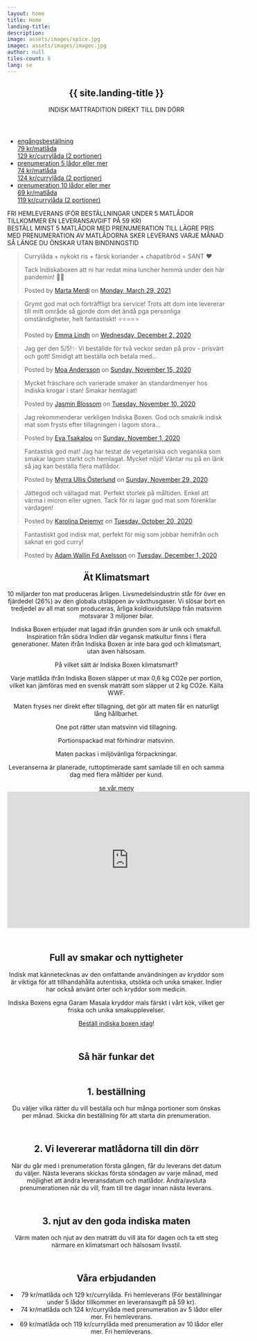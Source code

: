 ```yaml
---
layout: home
title: Home
landing-title: 
description: 
image: assets/images/spice.jpg
imagec: assets/images/imagec.jpg
author: null
tiles-count: 6
lang: se
---
```

<section id="banner" class="major">
        <div class="inner">
            <header class="major">
                <h1>{{ site.landing-title }}</h1>
		<p style="text-transform: uppercase;">indisk mattradition direkt till din dörr</p>
            </header>
            <div class="content">
                <ul class="actions">
			<li><a href="#order" class="button scrolly">engångsbeställning<br>79 kr/matlåda<br/><span>129 kr/currylåda (2 portioner)</span></a></li>
			<li><a href="#order" class="button scrolly subscription">prenumeration 5 lådor eller mer<br>74 kr/matlåda<br/><span>124 kr/currylåda (2 portioner)</span></a></li>
		        <li><a href="#order" class="button scrolly subscription">prenumeration 10 lådor eller mer<br>69 kr/matlåda<br/><span>119 kr/currylåda (2 portioner)</span></a></li>
                </ul>
            </div>
	    <p style="text-transform: uppercase;"><i class="fa fa-fw fa-biking"></i> fri hemleverans (För beställningar under 5 matlådor tillkommer en leveransavgift på 59 kr)<br/><i class="fa fa-fw fa-info"></i> Beställ minst 5 matlådor med prenumeration till lägre pris<br/><i class="fa fa-fw fa-calendar-alt"></i> Med prenumeration av matlådorna sker leverans varje månad så länge du önskar utan bindningstid</p>
        </div>
    </section>
    
<div id="main">

<div class="slideshow-container">
        <!--<div class="mySlides slidefade">
  		<div class="slidetxt notice">
			<h2>{{ site.total }} boxes delivered</h2>
			<a href="https://www.saveonethird.org/in-restaurants">fight food waste<br>save 1/3</a>
		</div>
	</div>-->
	<div class="mySlides slidefade">
		<div class="fb-post" data-href="https://www.facebook.com/marta.m.atram/posts/10158449508666137" data-width="auto" data-show-text="false"><blockquote cite="https://www.facebook.com/marta.m.atram/posts/10158449508666137" class="fb-xfbml-parse-ignore"><p>Currylåda + nykokt ris + färsk koriander + chapatibröd = SANT ❤️

Tack Indiskaboxen att ni har redat mina luncher hemma under den här pandemin! 🙏🏻</p>Posted by <a href="#" role="button">Marta Merdi</a> on&nbsp;<a href="https://www.facebook.com/marta.m.atram/posts/10158449508666137">Monday, March 29, 2021</a></blockquote></div>
	</div>
	<div class="mySlides slidefade">
		<div class="fb-post" data-href="https://www.facebook.com/emma.vonk/posts/10160362377011521" data-show-text="false" data-width="auto"><blockquote cite="https://www.facebook.com/emma.vonk/posts/10160362377011521" class="fb-xfbml-parse-ignore"><p>Grymt god mat och förträffligt bra service! 
Trots att dom inte levererar till mitt område så gjorde dom det ändå pga personliga omständigheter, helt fantastiskt! 
⭐️⭐️⭐️⭐️⭐️</p>Posted by <a href="#" role="button">Emma Lindh</a> on&nbsp;<a href="https://www.facebook.com/emma.vonk/posts/10160362377011521">Wednesday, December 2, 2020</a></blockquote></div>
	</div>
        <div class="mySlides slidefade">
		<div class="fb-post" data-href="https://www.facebook.com/pingvinfabriken/posts/10157704264093148" data-show-text="false" data-width="auto"><blockquote cite="https://www.facebook.com/pingvinfabriken/posts/10157704264093148" class="fb-xfbml-parse-ignore"><p>Jag ger den 5/5!✨ Vi beställde för två veckor sedan på prov - prisvärt och gott! Smidigt att beställa och betala med...</p>Posted by <a href="#" role="button">Moa Andersson</a> on&nbsp;<a href="https://www.facebook.com/pingvinfabriken/posts/10157704264093148">Sunday, November 15, 2020</a></blockquote></div>
  		<!--<div class="slidetxt">
			<h2>Moa A</h2>
			<p> Jag ger den 5/5!✨ Vi beställde för två veckor sedan på prov - prisvärt och gott! Smidigt att beställa och betala med swish på hemsidan, bra uppdatering via sms innan leverans. Enda anledningen till att vi inte beställt igen är att vi håller på att äta ut frysen för att få plats med fler ♥️</p>
		</div>-->
	</div>
        <div class="mySlides slidefade">
		<div class="fb-post" data-href="https://www.facebook.com/jasmin.blossom/posts/10158689723107165" data-show-text="false" data-width="auto"><blockquote cite="https://www.facebook.com/jasmin.blossom/posts/10158689723107165" class="fb-xfbml-parse-ignore"><p>Mycket fräschare och varierade smaker än standardmenyer hos indiska krogar i stan! Smakar hemlagat!</p>Posted by <a href="#" role="button">Jasmin Blossom</a> on&nbsp;<a href="https://www.facebook.com/jasmin.blossom/posts/10158689723107165">Tuesday, November 10, 2020</a></blockquote></div>
	</div>
        <div class="mySlides slidefade">
		<div class="fb-post" data-href="https://www.facebook.com/eva.tsakalou/posts/3425663714181486" data-show-text="false" data-width="auto"><blockquote cite="https://www.facebook.com/eva.tsakalou/posts/3425663714181486" class="fb-xfbml-parse-ignore"><p>Jag rekommenderar verkligen Indiska Boxen.
God och smakrik indisk mat som frysts efter tillagningen i lagom stora...</p>Posted by <a href="https://www.facebook.com/eva.tsakalou">Eva Tsakalou</a> on&nbsp;<a href="https://www.facebook.com/eva.tsakalou/posts/3425663714181486">Sunday, November 1, 2020</a></blockquote></div>
	</div>
	<div class="mySlides slidefade">
		<div class="fb-post" data-href="https://www.facebook.com/myrra.ullis.osterlund/posts/10160315449444392" data-show-text="false" data-width="auto"><blockquote cite="https://www.facebook.com/myrra.ullis.osterlund/posts/10160315449444392" class="fb-xfbml-parse-ignore"><p>Fantastisk god mat! Jag har testat de vegetariska och veganska som smakar lagom starkt och hemlagat. Mycket nöjd! Väntar nu på en länk så jag kan beställa flera matlådor.</p>Posted by <a href="#" role="button">Myrra Ullis Österlund</a> on&nbsp;<a href="https://www.facebook.com/myrra.ullis.osterlund/posts/10160315449444392">Sunday, November 29, 2020</a></blockquote></div>
	</div>
	<div class="mySlides slidefade">
		<div class="fb-post" data-href="https://www.facebook.com/karolina.nilsson.585/posts/10158009285536799" data-show-text="false" data-width="auto"><blockquote cite="https://www.facebook.com/karolina.nilsson.585/posts/10158009285536799" class="fb-xfbml-parse-ignore"><p>Jättegod och vällagad mat. Perfekt storlek på måltiden. Enkel att värma i micron eller ugnen. Tack för ni lagar god mat som förenklar vardagen!</p>Posted by <a href="#" role="button">Karolina Dejemyr</a> on&nbsp;<a href="https://www.facebook.com/karolina.nilsson.585/posts/10158009285536799">Tuesday, October 20, 2020</a></blockquote></div>
	</div>
	<div class="mySlides slidefade">
		<div class="fb-post" data-href="https://www.facebook.com/adam.axelsson.37/posts/10157845465070886" data-show-text="false" data-width="auto"><blockquote cite="https://www.facebook.com/adam.axelsson.37/posts/10157845465070886" class="fb-xfbml-parse-ignore"><p>Fantastiskt god indisk mat, perfekt för mig som jobbar hemifrån och saknat en god curry!</p>Posted by <a href="#" role="button">Adam Wallin Fd Axelsson</a> on&nbsp;<a href="https://www.facebook.com/adam.axelsson.37/posts/10157845465070886">Tuesday, December 1, 2020</a></blockquote></div>
	</div>
	<!--<div class="slidetitle"><h3>{{ site.total }}</h3><span class="visborder">boxes delivered</span><br/><a href="https://www.saveonethird.org/in-restaurants">fight food waste<br>save 1/3</a></div>-->
	<!--<div class="mySlides slidefade">
  		<img class="slideimg" src="/assets/food/palakpaneer.jpg" style="width:100%">
  		<div class="slidetxt">Palak Paneer</div>
	</div>
	<div class="mySlides slidefade">
  		<img class="slideimg" src="/assets/food/vegkorma.jpg" style="width:100%">
  		<div class="slidetxt">Chole Vegetable Korma</div>
	</div>
	<div class="mySlides slidefade">
  		<img class="slideimg" src="/assets/food/palakchicken.jpg" style="width:100%">
  		<div class="slidetxt">Palak Chicken</div>
	</div>-->
</div>
<!-- Two -->
<section id="climatebanner" class="major">
  	<div class="inner">
		<header class="major">
      			<h2>Ät Klimatsmart</h2>
			<p class="pnl">10 miljarder ton mat produceras årligen. Livsmedelsindustrin står för över en fjärdedel (26%) av den globala utsläppen av växthusgaser. Vi slösar bort en tredjedel av all mat som produceras, årliga koldioxidutsläpp från matsvinn motsvarar 3 miljoner bilar.</p>
			<p class="pnl">Indiska Boxen erbjuder mat lagad ifrån grunden som är unik och smakfull. Inspiration från södra Indien där vegansk matkultur finns i flera generationer.  Maten ifrån Indiska Boxen är inte bara god och klimatsmart, utan även hälsosam.</p>
			<p>På vilket sätt är Indiska Boxen klimatsmart?</p>
			<p><i class="fas fa-fw fa-globe-americas"></i>Varje matlåda ifrån Indiska Boxen släpper ut max 0,6 kg CO2e per portion, vilket kan jämföras med en svensk maträtt som släpper ut 2 kg CO2e. Källa WWF.</p>
			<p><i class="fas fa-fw fa-globe-americas"></i>Maten fryses ner direkt efter tillagning, det gör att maten får en naturligt lång hållbarhet.</p>
			<p><i class="fas fa-fw fa-globe-americas"></i>One pot rätter utan matsvinn vid tillagning.</p>
			<p><i class="fas fa-fw fa-globe-americas"></i>Portionspackad mat  förhindrar matsvinn.</p>
			<p><i class="fas fa-fw fa-globe-americas"></i>Maten packas i miljövänliga förpackningar.</p>
			<p><i class="fas fa-fw fa-globe-americas"></i>Leveranserna är planerade, ruttoptimerade samt samlade till en och samma dag med flera måltider per kund.</p>
			<a href="menu" class="button next"><i class="fa fa-fw fa-utensils"></i> se vår meny</a>
			<div class="video-container">
			<div class="embed-container">
			<iframe width="560" height="315" src="https://www.youtube-nocookie.com/embed/-xUDTp8lTO4?start=3&end=64;rel=0&amp;modestbranding=1" frameborder='0' allowfullscreen></iframe>
			</div></div>
		</header>
		<header class="major">
      			<h2>Full av smakar och nyttigheter</h2>
			<p class="pnl">Indisk mat kännetecknas av den omfattande användningen av kryddor som är viktiga för att tillhandahålla autentiska, utsökta och unika smaker. Indier har också använt örter och kryddor som medicin.</p>
			<p>Indiska Boxens egna Garam Masala kryddor mals färskt i vårt kök, vilket ger friska och unika smakupplevelser.</p>
    		        <p><a href="#order">Beställ indiska boxen idag</a>!</p>
                </header>
        </div>
</section>

<section id="one">
 <div class="inner">
   <header class="major">
     <h2>Så här funkar det</h2>
   </header>
   <section id="concept">
     <section>
	<i class="icon alt fas fa-shopping-cart" ></i>     
	<header class="major">
          <h2>1. beställning</h2>
      	  <p>Du väljer vilka rätter du vill beställa och hur många portioner som önskas per månad. Skicka din beställning för att starta din prenumeration.</p>
    	</header>
     </section>
     <section>
	<i class="icon alt fas fa-truck" ></i>   
   	<header class="major">
          <h2>2. Vi levererar matlådorna till din dörr</h2>
	  <p>När du går med i prenumeration första gången, får du leverans det datum du väljer. Nästa leverans skickas första söndagen av varje månad, med möjlighet att ändra leveransdatum och matlådor. Ändra/avsluta prenumerationen när du vill, fram till tre dagar innan nästa leverans.</p>
        </header>
     </section>
     <section>
	<i class="icon alt fas fa-utensils" ></i>   
        <header class="major">
          <h2>3. njut av den goda indiska maten</h2>
	  <p>Värm maten och njut av den maträtt du vill äta för dagen och ta ett steg närmare en klimatsmart och hälsosam livsstil.</p>
        </header>
     </section>
   </section>
 </div>
</section>

<section id="three" class="border">
  <div class="inner">
		<header class="major">
      <h2>Våra erbjudanden</h2>
		  <ul>
	            <li> 79 kr/matlåda och 129 kr/currylåda. Fri hemleverans (För beställningar under 5 lådor tillkommer en leveransavgift på 59 kr).</li>
		    <li> 74 kr/matlåda och 124 kr/currylåda med prenumeration av 5 lådor eller mer. Fri hemleverans.</li>
		    <li> 69 kr/matlåda och 119 kr/currylåda med prenumeration av 10 lådor eller mer. Fri hemleverans.</li>
	          </ul>
		</header>
	</div>
</section>
</div>
